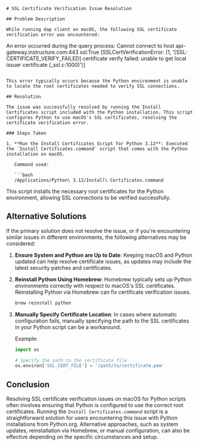```
# SSL Certificate Verification Issue Resolution

## Problem Description

While running dap client on macOS, the following SSL certificate verification error was encountered:

```
An error occurred during the query process: Cannot connect to host api-gateway.instructure.com:443 ssl:True [SSLCertVerificationError: (1, '[SSL: CERTIFICATE_VERIFY_FAILED] certificate verify failed: unable to get local issuer certificate (_ssl.c:1000)')]
```

This error typically occurs because the Python environment is unable to locate the root certificates needed to verify SSL connections.

## Resolution

The issue was successfully resolved by running the Install Certificates script included with the Python installation. This script configures Python to use macOS's SSL certificates, resolving the certificate verification error.

### Steps Taken

1. **Run the Install Certificates Script for Python 3.12**: Executed the `Install Certificates.command` script that comes with the Python installation on macOS.

   Command used:

   ```bash
   /Applications/Python\ 3.12/Install\ Certificates.command
   ```

   This script installs the necessary root certificates for the Python environment, allowing SSL connections to be verified successfully.

## Alternative Solutions

If the primary solution does not resolve the issue, or if you're encountering similar issues in different environments, the following alternatives may be considered:

1. **Ensure System and Python are Up to Date**: Keeping macOS and Python updated can help resolve certificate issues, as updates may include the latest security patches and certificates.

2. **Reinstall Python Using Homebrew**: Homebrew typically sets up Python environments correctly with respect to macOS's SSL certificates. Reinstalling Python via Homebrew can fix certificate verification issues.

   ```bash
   brew reinstall python
   ```

3. **Manually Specify Certificate Location**: In cases where automatic configuration fails, manually specifying the path to the SSL certificates in your Python script can be a workaround.

   Example:

   ```python
   import os

   # Specify the path to the certificate file
   os.environ['SSL_CERT_FILE'] = '/path/to/certificate.pem'
   ```

## Conclusion

Resolving SSL certificate verification issues on macOS for Python scripts often involves ensuring that Python is configured to use the correct root certificates. Running the `Install Certificates.command` script is a straightforward solution for users encountering this issue with Python installations from Python.org. Alternative approaches, such as system updates, reinstallation via Homebrew, or manual configuration, can also be effective depending on the specific circumstances and setup.
```
